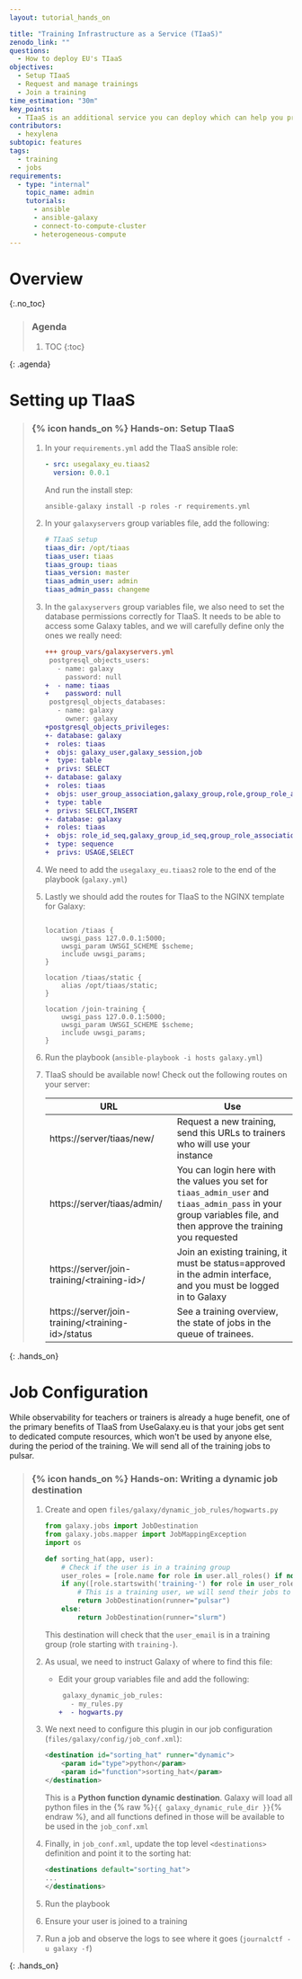 ```yaml
---
layout: tutorial_hands_on

title: "Training Infrastructure as a Service (TIaaS)"
zenodo_link: ""
questions:
  - How to deploy EU's TIaaS
objectives:
  - Setup TIaaS
  - Request and manage trainings
  - Join a training
time_estimation: "30m"
key_points:
  - TIaaS is an additional service you can deploy which can help you provide a better service to your users
contributors:
  - hexylena
subtopic: features
tags:
  - training
  - jobs
requirements:
  - type: "internal"
    topic_name: admin
    tutorials:
      - ansible
      - ansible-galaxy
      - connect-to-compute-cluster
      - heterogeneous-compute
---
```



# Overview
{:.no_toc}


> ### Agenda
>
> 1. TOC
> {:toc}
>
{: .agenda}

# Setting up TIaaS

> ### {% icon hands_on %} Hands-on: Setup TIaaS
>
> 1. In your `requirements.yml` add the TIaaS ansible role:
>
>    ```yml
>    - src: usegalaxy_eu.tiaas2
>      version: 0.0.1
>    ```
>
>    And run the install step:
>
>    ```
>    ansible-galaxy install -p roles -r requirements.yml
>    ```
>
> 2. In your `galaxyservers` group variables file, add the following:
>
>    ```yml
>    # TIaaS setup
>    tiaas_dir: /opt/tiaas
>    tiaas_user: tiaas
>    tiaas_group: tiaas
>    tiaas_version: master
>    tiaas_admin_user: admin
>    tiaas_admin_pass: changeme
>    ```
>
> 2. In the `galaxyservers` group variables file, we also need to set the database permissions correctly for TIaaS. It needs to be able to access some Galaxy tables, and we will carefully define only the ones we really need:
>
>    ```diff
>    +++ group_vars/galaxyservers.yml
>     postgresql_objects_users:
>       - name: galaxy
>         password: null
>    +  - name: tiaas
>    +    password: null
>     postgresql_objects_databases:
>       - name: galaxy
>         owner: galaxy
>    +postgresql_objects_privileges:
>    +- database: galaxy
>    +  roles: tiaas
>    +  objs: galaxy_user,galaxy_session,job
>    +  type: table
>    +  privs: SELECT
>    +- database: galaxy
>    +  roles: tiaas
>    +  objs: user_group_association,galaxy_group,role,group_role_association
>    +  type: table
>    +  privs: SELECT,INSERT
>    +- database: galaxy
>    +  roles: tiaas
>    +  objs: role_id_seq,galaxy_group_id_seq,group_role_association_id_seq,user_group_association_id_seq
>    +  type: sequence
>    +  privs: USAGE,SELECT
>    ```
>
>
> 3. We need to add the `usegalaxy_eu.tiaas2` role to the end of the playbook (`galaxy.yml`)
>
> 4. Lastly we should add the routes for TIaaS to the NGINX template for Galaxy:
>
>    ```nginx
>
>    location /tiaas {
>        uwsgi_pass 127.0.0.1:5000;
>        uwsgi_param UWSGI_SCHEME $scheme;
>        include uwsgi_params;
>    }
>
>    location /tiaas/static {
>        alias /opt/tiaas/static;
>    }
>
>    location /join-training {
>        uwsgi_pass 127.0.0.1:5000;
>        uwsgi_param UWSGI_SCHEME $scheme;
>        include uwsgi_params;
>    }
>
>    ```
>
> 5. Run the playbook (`ansible-playbook -i hosts galaxy.yml`)
>
> 6. TIaaS should be available now! Check out the following routes on your server:
>
>
>    |URL | Use
>    |----|----
>    |https://server/tiaas/new/ | Request a new training, send this URLs to trainers who will use your instance |
>    |https://server/tiaas/admin/ | You can login here with the values you set for `tiaas_admin_user` and `tiaas_admin_pass` in your group variables file, and then approve the training you requested|
>    |https://server/join-training/\<training-id\>/ | Join an existing training, it must be status=approved in the admin interface, and you must be logged in to Galaxy|
>    |https://server/join-training/\<training-id\>/status | See a training overview, the state of jobs in the queue of trainees.|
>
{: .hands_on}


# Job Configuration

While observability for teachers or trainers is already a huge benefit, one of the primary benefits of TIaaS from UseGalaxy.eu is that your jobs get sent to dedicated compute resources, which won't be used by anyone else, during the period of the training. We will send all of the training jobs to pulsar.


> ### {% icon hands_on %} Hands-on: Writing a dynamic job destination
>
> 1. Create and open `files/galaxy/dynamic_job_rules/hogwarts.py`
>
>    ```python
>    from galaxy.jobs import JobDestination
>    from galaxy.jobs.mapper import JobMappingException
>    import os
>
>    def sorting_hat(app, user):
>        # Check if the user is in a training group
>        user_roles = [role.name for role in user.all_roles() if not role.deleted]
>        if any([role.startswith('training-') for role in user_roles]):
>            # This is a training user, we will send their jobs to pulsar
>            return JobDestination(runner="pulsar")
>        else:
>            return JobDestination(runner="slurm")
>    ```
>
>    This destination will check that the `user_email` is in a training group (role starting with `training-`).
>
> 2. As usual, we need to instruct Galaxy of where to find this file:
>
>    - Edit your group variables file and add the following:
>
>      ```diff
>       galaxy_dynamic_job_rules:
>         - my_rules.py
>      +  - hogwarts.py
>      ```
>
> 3. We next need to configure this plugin in our job configuration (`files/galaxy/config/job_conf.xml`):
>
>    ```xml
>    <destination id="sorting_hat" runner="dynamic">
>        <param id="type">python</param>
>        <param id="function">sorting_hat</param>
>    </destination>
>    ```
>
>    This is a **Python function dynamic destination**. Galaxy will load all python files in the {% raw %}`{{ galaxy_dynamic_rule_dir }}`{% endraw %}, and all functions defined in those will be available to be used in the `job_conf.xml`
>
> 4. Finally, in `job_conf.xml`, update the top level `<destinations>` definition and point it to the sorting hat:
>
>    ```xml
>    <destinations default="sorting_hat">
>    ...
>    </destinations>
>    ```
>
> 5. Run the playbook
>
> 6. Ensure your user is joined to a training
>
> 7. Run a job and observe the logs to see where it goes (`journalctf -u galaxy -f`)
>
{: .hands_on}
